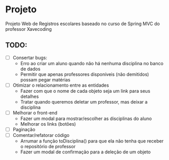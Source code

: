 # Projeto
Projeto Web de Registros escolares baseado no curso de Spring MVC do professor Xavecoding

## TODO:
- [ ] Consertar bugs:
	- Erro ao criar um aluno quando não há nenhuma disciplina no banco de dados
	- Permitir que apenas professores disponíveis (não demitidos) possam pegar matérias
- [ ] Otimizar o relacionamento entre as entidades
	- Fazer com que o nome de cada objeto seja um link para seus detalhes
	- Tratar quando queremos deletar um professor, mas deixar a disciplina
- [ ] Melhorar o front-end
	- Fazer um modal para mostrar/escolher as disciplinas do aluno
	- Melhorar os links (botões)
- [ ] Paginação
- [ ] Comentar/refatorar código
	- Arrumar a função toDisciplina() para que ela não tenha que receber o repositório de professor
	- Fazer um modal de confirmação para a deleção de um objeto
